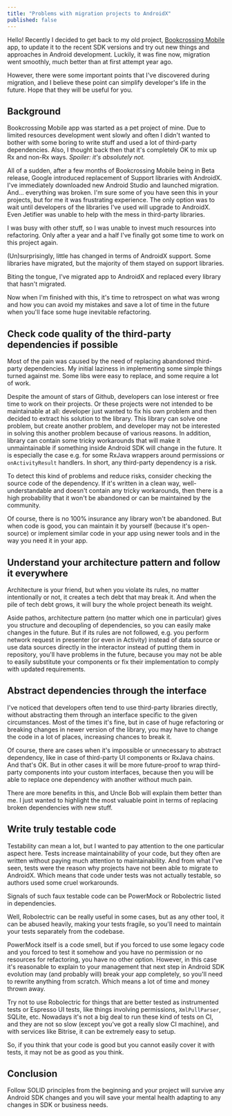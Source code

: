 ```yaml
---
title: "Problems with migration projects to AndroidX"
published: false
---
```


Hello! Recently I decided to get back to my old project, [Bookcrossing Mobile](https://github.com/fobo66/BookcrossingMobile) app,
to update it to the recent SDK versions and try out new things and approaches in Android development. Luckily, it was fine now,
migration went smoothly, much better than at first attempt year ago.

However, there were some important points that I've discovered during migration, and I believe these point can simplify developer's life in
the future. Hope that they will be useful for you.

## Background

Bookcrossing Mobile app was started as a pet project of mine. Due to limited resources development went slowly and often I didn't wanted
to bother with some boring to write stuff and used a lot of third-party dependencies. Also, I thought back then that it's completely OK
to mix up Rx and non-Rx ways. _Spoiler: it's absolutely not._

All of a sudden, after a few months of Bookcrossing Mobile being in Beta release, Google introduced replacement of Support libraries with
AndroidX. I've immediately downloaded new Android Studio and launched migration. And... everything was broken. I'm sure some of you have
seen this in your projects, but for me it was frustrating experience. The only option was to wait until developers of the libraries I've
used will upgrade to AndroidX. Even Jetifier was unable to help with the mess in third-party libraries.

I was busy with other stuff, so I was unable to invest much resources into refactoring. Only
after a year and a half I've finally got some time to work on this project again.

(Un)surprisingly, little has changed in terms of AndroidX support. Some libraries
have migrated, but the majority of them stayed on support libraries.

Biting the tongue, I've migrated app to AndroidX and replaced every library that hasn't migrated.

Now when I'm finished with this, it's time to retrospect on what was wrong and how
you can avoid my mistakes and save a lot of time in the future when you'll
face some huge inevitable refactoring.

## Check code quality of the third-party dependencies if possible

Most of the pain was caused by the need of replacing abandoned third-party dependencies. My initial
laziness in implementing some simple things turned against me. Some libs were easy to replace, and
some require a lot of work.

Despite the amount of stars of Github, developers can lose interest or free time to work on their
projects. Or these projects were not intended to be maintainable at all: developer
just wanted to fix his own problem and then decided to extract his solution to the library. This
library can solve one problem, but create another problem, and developer may not be
interested in solving this another problem because of various reasons. In addition, library
can contain some tricky workarounds that will make it unmaintainable if something inside Android
SDK will change in the future. It is especially the case e.g. for some RxJava wrappers around
permissions or `onActivityResult` handlers. In short, any third-party dependency is a risk.

To detect this kind of problems and reduce risks, consider checking the source code of the
dependency. If it's written in a clean way, well-understandable and doesn't contain any tricky
workarounds, then there is a high probability that it won't be abandoned or can be maintained
by the community.

Of course, there is no 100% insurance any library won't be abandoned. But when
code is good, you can maintain it by yourself (because it's open-source) or implement similar
code in your app using newer tools and in the way you need it in your app.

## Understand your architecture pattern and follow it everywhere

Architecture is your friend, but when you violate its rules, no matter intentionally or not,
it creates a tech debt that may break it. And when the pile of tech debt grows, it will bury
the whole project beneath its weight.

Aside pathos, architecture pattern (no matter which one in particular) gives you structure and
decoupling of dependencies, so you can easily make changes in the future. But if its rules
are not followed, e.g. you perform network request in presenter (or even in Activity) instead
of data source or use data sources directly in the interactor instead of putting them in repository,
you'll have problems in the future, because you may not be able to easily substitute your components
or fix their implementation to comply with updated requirements.

## Abstract dependencies through the interface

I've noticed that developers often tend to use third-party libraries directly, without abstracting
them through an interface specific to the given circumstances. Most of the times it's fine,
but in case of huge refactoring or breaking changes in newer version of the library, you may have to
change the code in a lot of places, increasing chances to break it.

Of course, there are cases when it's impossible or unnecessary to abstract dependency, like in case of
third-party UI components or RxJava chains. And that's OK. But in other cases it will be more future-proof
to wrap third-party components into your custom interfaces, because then you will be able to replace one
dependency with another without much pain.

There are more benefits in this, and Uncle Bob will explain them better than me. I just wanted to
highlight the most valuable point in terms of replacing broken dependencies with new stuff.

## Write truly testable code

Testability can mean a lot, but I wanted to pay attention to the one particular aspect here. Tests increase
maintainability of your code, but they often are written without paying much attention to maintainability.
And from what I've seen, tests were the reason why projects have not been able to migrate to AndroidX.
Which means that code under tests was not actually testable, so authors used some cruel workarounds.

Signals of such faux testable code can be PowerMock or Robolectric listed in dependencies.

Well, Robolectric can be really useful in some cases, but as any other tool, it can be abused heavily,
making your tests fragile, so you'll need to maintain your tests separately from the codebase.

PowerMock itself is a code smell, but if you forced to use some legacy code and you forced to test it
somehow and you have no permission or no resources for refactoring, you have no other option. However,
in this case it's reasonable to explain to your management that next step in Android SDK evolution may
(and probably will) break your app completely, so you'll need to rewrite anything from scratch. Which
means a lot of time and money thrown away.

Try not to use Robolectric for things that are better tested as instrumented tests or Espresso UI tests,
like things involving permissions, `XmlPullParser`, SQLite, etc. Nowadays it's not a big deal to run
these kind of tests on CI, and they are not so slow (except you've got a really slow CI machine),
and with services like Bitrise, it can be extremely easy to setup.

So, if you think that your code is good but you cannot easily cover it with tests, it may not be as good
as you think.

## Conclusion

Follow SOLID principles from the beginning and your project will survive any Android SDK changes and
you will save your mental health adapting to any changes in SDK or business needs.
